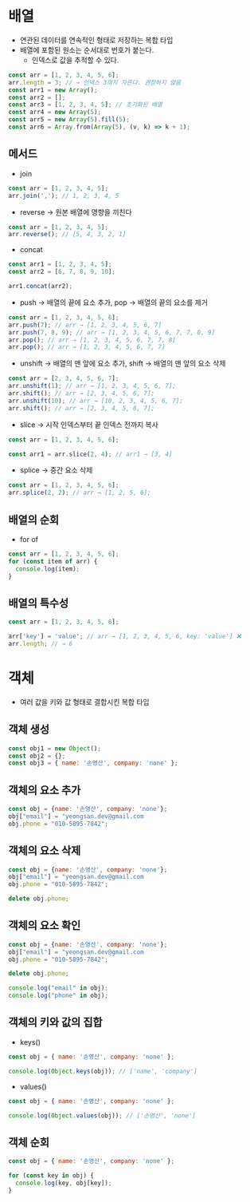 # 배열

- 연관된 데이터를 연속적인 형태로 저장하는 복합 타입
- 배열에 포함된 원소는 순서대로 번호가 붙는다.
  - 인덱스로 값을 추적할 수 있다.

```jsx
const arr = [1, 2, 3, 4, 5, 6];
arr.length = 3; // → 인덱스 3까지 자른다. 권장하지 않음
const arr1 = new Array();
const arr2 = [];
const arr3 = [1, 2, 3, 4, 5]; // 초기화된 배열
const arr4 = new Array(5);
const arr5 = new Array(5).fill(5);
const arr6 = Array.from(Array(5), (v, k) => k + 1);
```

## 메서드

- join

```jsx
const arr = [1, 2, 3, 4, 5];
arr.join(','); // 1, 2, 3, 4, 5
```

- reverse → 원본 배열에 영향을 끼친다

```jsx
const arr = [1, 2, 3, 4, 5];
arr.reverse(); // [5, 4, 3, 2, 1]
```

- concat

```jsx
const arr1 = [1, 2, 3, 4, 5];
const arr2 = [6, 7, 8, 9, 10];

arr1.concat(arr2);
```

- push → 배열의 끝에 요소 추가, pop → 배열의 끝의 요소를 제거

```jsx
const arr = [1, 2, 3, 4, 5, 6];
arr.push(7); // arr → [1, 2, 3, 4, 5, 6, 7]
arr.push(7, 8, 9); // arr → [1, 2, 3, 4, 5, 6, 7, 7, 8, 9]
arr.pop(); // arr → [1, 2, 3, 4, 5, 6, 7, 7, 8]
arr.pop(); // arr → [1, 2, 3, 4, 5, 6, 7, 7]
```

- unshift → 배열의 맨 앞에 요소 추가, shift → 배열의 맨 앞의 요소 삭제

```jsx
const arr = [2, 3, 4, 5, 6, 7];
arr.unshift(1); // arr → [1, 2, 3, 4, 5, 6, 7];
arr.shift(); // arr → [2, 3, 4, 5, 6, 7];
arr.unshift(10); // arr → [10, 2, 3, 4, 5, 6, 7];
arr.shift(); // arr → [2, 3, 4, 5, 6, 7];
```

- slice → 시작 인덱스부터 끝 인덱스 전까지 복사

```jsx
const arr = [1, 2, 3, 4, 5, 6];

const arr1 = arr.slice(2, 4); // arr1 → [3, 4]
```

- splice → 중간 요소 삭제

```jsx
const arr = [1, 2, 3, 4, 5, 6];
arr.splice(2, 2); // arr → [1, 2, 5, 6];
```

## 배열의 순회

- for of

```jsx
const arr = [1, 2, 3, 4, 5, 6];
for (const item of arr) {
  console.log(item);
}
```

## 배열의 특수성

```jsx
const arr = [1, 2, 3, 4, 5, 6];

arr['key'] = 'value'; // arr → [1, 2, 3, 4, 5, 6, key: 'value'] ❌
arr.length; // → 6
```

# 객체

- 여러 값을 키와 값 형태로 결합시킨 복합 타입

## 객체 생성

```jsx
const obj1 = new Object();
const obj2 = {};
const obj3 = { name: '손영산', company: 'none' };
```

## 객체의 요소 추가

```jsx
const obj = {name: '손영산', company: 'none'};
obj["email"] = "yeongsan.dev@gmail.com
obj.phone = "010-5895-7842";
```

## 객체의 요소 삭제

```jsx
const obj = {name: '손영산', company: 'none'};
obj["email"] = "yeongsan.dev@gmail.com
obj.phone = "010-5895-7842";

delete obj.phone;
```

## 객체의 요소 확인

```jsx
const obj = {name: '손영산', company: 'none'};
obj["email"] = "yeongsan.dev@gmail.com
obj.phone = "010-5895-7842";

delete obj.phone;

console.log("email" in obj);
console.log("phone" in obj);
```

## 객체의 키와 값의 집합

- keys()

```jsx
const obj = { name: '손영산', company: 'none' };

console.log(Object.keys(obj)); // ['name', 'company']
```

- values()

```jsx
const obj = { name: '손영산', company: 'none' };

console.log(Object.values(obj)); // ['손영산', 'none']
```

## 객체 순회

```jsx
const obj = { name: '손영산', company: 'none' };

for (const key in obj) {
  console.log(key, obj[key]);
}
```
